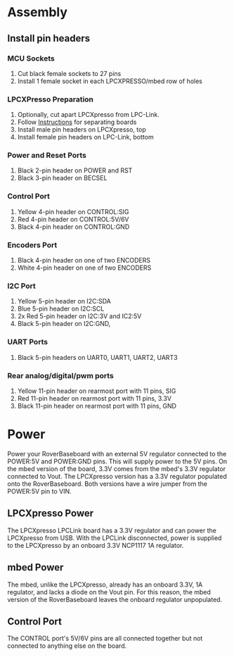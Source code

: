 # Assembly #

## Install pin headers ##

### MCU Sockets ###
  1. Cut black female sockets to 27 pins
  1. Install 1 female socket in each LPCXPRESSO/mbed row of holes

### LPCXPresso Preparation ###
  1. Optionally, cut apart LPCXpresso from LPC-Link.
  1. Follow [Instructions](http://www.bot-thoughts.com/2012/01/lpcxpresso-surgery.html) for separating boards
  1. Install male pin headers on LPCXpresso, top
  1. Install female pin headers on LPC-Link, bottom

### Power and Reset Ports ###
  1. Black 2-pin header on POWER and RST
  1. Black 3-pin header on BECSEL

### Control Port ###
  1. Yellow 4-pin header on CONTROL:SIG
  1. Red 4-pin header on CONTROL:5V/6V
  1. Black 4-pin header on CONTROL:GND

### Encoders Port ###
  1. Black 4-pin header on one of two ENCODERS
  1. White 4-pin header on one of two ENCODERS

### I2C Port ###
  1. Yellow 5-pin header on I2C:SDA
  1. Blue 5-pin header on I2C:SCL
  1. 2x Red 5-pin header on I2C:3V and IC2:5V
  1. Black 5-pin header on I2C:GND,

### UART Ports ###
  1. Black 5-pin headers on UART0, UART1, UART2, UART3

### Rear analog/digital/pwm ports ###
  1. Yellow 11-pin header on rearmost port with 11 pins, SIG
  1. Red 11-pin header on rearmost port with 11 pins, 3.3V
  1. Black 11-pin header on rearmost port with 11 pins, GND

# Power #

Power your RoverBaseboard with an external 5V regulator connected to the POWER:5V and POWER:GND pins. This will supply power to the 5V pins. On the mbed version of the board, 3.3V comes from the mbed's 3.3V regulator connected to Vout. The LPCXpresso version has a 3.3V regulator populated onto the RoverBaseboard. Both versions have a wire jumper from the POWER:5V pin to VIN.

## LPCXpresso Power ##
The LPCXpresso LPCLink board has a 3.3V regulator and can power the LPCXpresso from USB. With the LPCLink disconnected, power is supplied to the LPCXpresso by an onboard 3.3V NCP1117 1A regulator.

## mbed Power ##
The mbed, unlike the LPCXpresso, already has an onboard 3.3V, 1A regulator, and lacks a diode on the Vout pin. For this reason, the mbed version of the RoverBaseboard leaves the onboard regulator unpopulated.

## Control Port ##
The CONTROL port's 5V/6V pins are all connected together but not connected to anything else on the board.